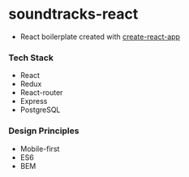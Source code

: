 # soundtracks-react
- React boilerplate created with [create-react-app](https://github.com/facebookincubator/create-react-app)

### Tech Stack
- React
- Redux
- React-router
- Express
- PostgreSQL

### Design Principles
- Mobile-first
- ES6
- BEM
